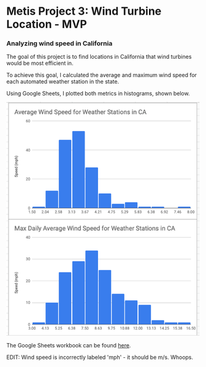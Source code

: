 # Metis Project 3: Wind Turbine Location - MVP 

### Analyzing wind speed in California

The goal of this project is to find locations in California that wind turbines would be most efficient in.

To achieve this goal, I calculated the average and maximum wind speed for each automated weather station in the state.

Using Google Sheets, I plotted both metrics in histograms, shown below.

![Alt text](https://raw.githubusercontent.com/MK38993/Metis-Project-3---Weather-Data-EDA/main/avg_max_wind_speed.png "......")


The Google Sheets workbook can be found [here](https://docs.google.com/spreadsheets/d/1nEpWryGVV7GDp94dv2SXPU-1ok_Ux9DTsskVSSVWoEs/edit?usp=sharing).

EDIT: Wind speed is incorrectly labeled 'mph' - it should be m/s. Whoops.